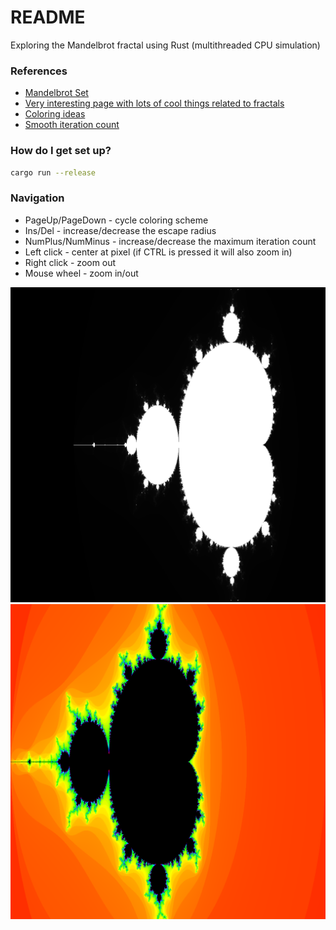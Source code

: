 # README #

Exploring the Mandelbrot fractal using Rust (multithreaded CPU simulation)

### References ###

* [Mandelbrot Set](https://en.wikipedia.org/wiki/Mandelbrot_set)
* [Very interesting page with lots of cool things related to fractals](http://paulbourke.net/fractals/)
* [Coloring ideas](https://iquilezles.org/articles/palettes/)
* [Smooth iteration count](https://iquilezles.org/articles/msetsmooth/)

### How do I get set up? ###

``` sh
cargo run --release
```

### Navigation ###
- PageUp/PageDown - cycle coloring scheme
- Ins/Del - increase/decrease the escape radius
- NumPlus/NumMinus - increase/decrease the maximum iteration count
- Left click - center at pixel (if CTRL is pressed it will also zoom in)
- Right click - zoom out
- Mouse wheel - zoom in/out

![thumbnail](./images/thumbnail1.png)
![thumbnail](./images/thumbnail2.png)
